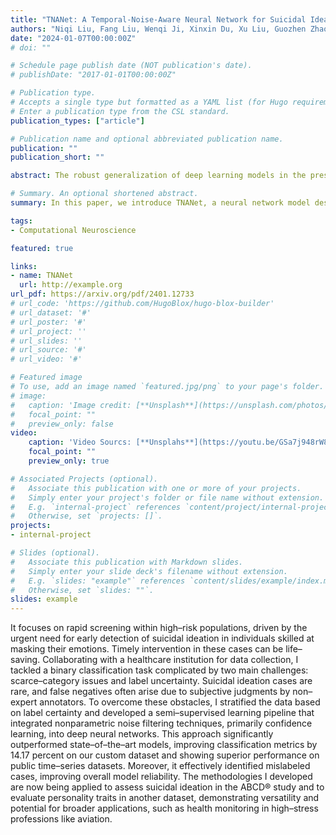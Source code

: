 ```yaml
---
title: "TNANet: A Temporal-Noise-Aware Neural Network for Suicidal Ideation Prediction with Noisy Physiological Data"
authors: "Niqi Liu, Fang Liu, Wenqi Ji, Xinxin Du, Xu Liu, Guozhen Zhao, Wenting Mu, and Yong-Jin Liu"
date: "2024-01-07T00:00:00Z"
# doi: ""

# Schedule page publish date (NOT publication's date).
# publishDate: "2017-01-01T00:00:00Z"

# Publication type.
# Accepts a single type but formatted as a YAML list (for Hugo requirements).
# Enter a publication type from the CSL standard.
publication_types: ["article"]

# Publication name and optional abbreviated publication name.
publication: ""
publication_short: ""

abstract: The robust generalization of deep learning models in the presence of inherent noise remains a significant challenge, especially when labels are subjective and noise is indiscernible in natural settings. This problem is particularly pronounced in many practical applications. In this paper, we address a special and important scenario of monitoring suicidal ideation, where time-series data, such as photoplethysmography (PPG), is susceptible to such noise. Current methods predominantly focus on image and text data or address artificially introduced noise, neglecting the complexities of natural noise in time-series analysis. To tackle this, we introduce a novel neural network model tailored for analyzing noisy physiological time-series data, named TNANet, which merges advanced encoding techniques with confidence learning, enhancing prediction accuracy. Another contribution of our work is the collection of a specialized dataset of PPG signals derived from realworld environments for suicidal ideation prediction. Employing this dataset, our TNANet achieves the prediction accuracy of 63.33% in a binary classification task, outperforming state-of-the-art models. Furthermore, comprehensive evaluations were conducted on three other well-known public datasets with artificially introduced noise to rigorously test the TNANet’s capabilities. These tests consistently demonstrated TNANet’s superior performance by achieving an accuracy improvement of more than 10% compared to baseline methods.

# Summary. An optional shortened abstract.
summary: In this paper, we introduce TNANet, a neural network model designed to analyze noisy physiological time-series data, specifically for monitoring suicidal ideation. TNANet combines advanced encoding with confidence learning to improve prediction accuracy, addressing the challenge of natural noise in PPG data. Our model outperforms existing methods, achieving 63.33% accuracy on a binary classification task using a real-world PPG dataset. Additionally, TNANet demonstrated over 10% accuracy improvement on three public datasets with artificially introduced noise.

tags:
- Computational Neuroscience

featured: true

links:
- name: TNANet
  url: http://example.org
url_pdf: https://arxiv.org/pdf/2401.12733
# url_code: 'https://github.com/HugoBlox/hugo-blox-builder'
# url_dataset: '#'
# url_poster: '#'
# url_project: ''
# url_slides: ''
# url_source: '#'
# url_video: '#'

# Featured image
# To use, add an image named `featured.jpg/png` to your page's folder. 
# image:
#   caption: 'Image credit: [**Unsplash**](https://unsplash.com/photos/s9CC2SKySJM)'
#   focal_point: ""
#   preview_only: false
video:
    caption: 'Video Sourcs: [**Unsplahs**](https://youtu.be/GSa7j948rW8)'
    focal_point: ""
    preview_only: true

# Associated Projects (optional).
#   Associate this publication with one or more of your projects.
#   Simply enter your project's folder or file name without extension.
#   E.g. `internal-project` references `content/project/internal-project/index.md`.
#   Otherwise, set `projects: []`.
projects:
- internal-project

# Slides (optional).
#   Associate this publication with Markdown slides.
#   Simply enter your slide deck's filename without extension.
#   E.g. `slides: "example"` references `content/slides/example/index.md`.
#   Otherwise, set `slides: ""`.
slides: example
---
```


It focuses on rapid screening within high–risk populations, driven by the urgent need for early detection of suicidal ideation in individuals skilled at masking their emotions. Timely intervention in these cases can be life–saving. Collaborating with a healthcare institution for data collection, I tackled a binary classification task complicated by two main challenges: scarce–category issues and label uncertainty. Suicidal ideation cases are rare, and false negatives often arise due to subjective judgments by non–expert annotators. To overcome these obstacles, I stratified the data based on label certainty and developed a semi–supervised learning pipeline that integrated nonparametric noise filtering techniques, primarily confidence learning, into deep neural networks. This approach significantly outperformed state–of–the–art models, improving classification metrics by 14.17 percent on our custom dataset and showing superior performance on public time–series datasets. Moreover, it effectively identified mislabeled cases, improving overall model reliability. The methodologies I developed are now being applied to assess suicidal ideation in the ABCD® study and to evaluate personality traits in another dataset, demonstrating versatility and potential for broader applications, such as health monitoring in high–stress professions like aviation.

